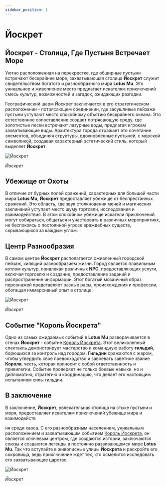 ```yaml
---
sidebar_position: 1
---
```


# Йоскрет

## Йоскрет - Столица, Где Пустыня Встречает Море

Уютно расположенная на перекрестке, где обширные пустыни встречают бескрайнее море, захватывающая столица **Йоскрет** служит свидетельством богатого и разнообразного мира **Lotus Mu**. Это уникальное и живописное место предлагает искателям приключений смесь культур, возможностей и загадок, ожидающих разгадки.

Географический шарм Йоскрет заключается в его стратегическом расположении - потрясающем соединении, где засушливые пейзажи пустыни уступают место спокойному объятию бескрайнего океана. Это естественное сопоставление создает потрясающую среду, где золотистые пески встречают лазурные воды, предлагая игрокам захватывающие виды. Архитектура города отражает это сочетание элементов, объединяя структуры, вдохновленные пустыней, с морской символикой, создавая характерный эстетический стиль, который выделяет **Йоскрет**.

![Йоскрет](/img/maps/yoskreth-1.jpg)

_Йоскрет_

## Убежище от Охоты

В отличие от бурных полей сражений, характерных для большей части мира **Lotus Mu**, **Йоскрет** предоставляет убежище от беспрестанных сражений. Это область, где звук столкновения мечей и магических заклинаний уступает место шуму торговли, исследования и взаимодействия. В этом спокойном убежище искатели приключений могут собираться, общаться и участвовать в различных мероприятиях, не беспокоясь о постоянной угрозе враждебных существ, скрывающихся за каждым углом.

## Центр Разнообразия

В самом центре **Йоскрет** располагается оживленный городской пейзаж, кипящий разнообразием жизни. Город является плавильным котлом культур, привлекая различных **NPC**, предоставляющих услуги, включая торговлю и создание, предоставление заданий и распространение информации. Этот богатый мозаичный образ персонажей представляет разные расы, происхождения и профессии, обогащая иммерсивный опыт в столице.

![Йоскрет](/img/maps/yoskreth-2.jpg)

_Йоскрет_

## Событие "Король Йоскрета"

Одно из самых ожидаемых событий в **Lotus Mu** разворачивается в стенах **Йоскрет** - событие [Король Йоскрета](/events/combat-events/king-of-yoskreth). Этот великолепный спектакль демонстрирует мастерство и командную работу **гильдий**, борющихся за контроль над городом. **Гильдии** сражаются с жаром, чтобы утвердить свое превосходство и завоевать заветное звание **Короля**, честь, которая приносит с собой ответственность и привилегии. Событие проверяет не только боевые навыки, но и дипломатию, стратегию и координацию, что делает его настоящим испытанием силы гильдии.

## В заключение

В заключение, **Йоскрет**, увлекательная столица на стыке пустыни и моря, предоставляет искателям приключений убежище мира и взаимодейств

ия среди хаоса. С его разнообразным населением, уникальным расположением и захватывающим событием [Король Йоскрета](/events/combat-events/king-of-yoskreth), он является ключевым центром, где создаются истории, заключаются союзы и создаются легенды в постоянно развивающемся мире **Lotus Mu**. Так что вступайте в живописные улицы **Йоскрета** и раскройте его сокровища, ведь приключение ждет тех, кто осмелится исследовать его захватывающее царство.

![Йоскрет](/img/maps/yoskreth-3.jpg)

_Йоскрет_
